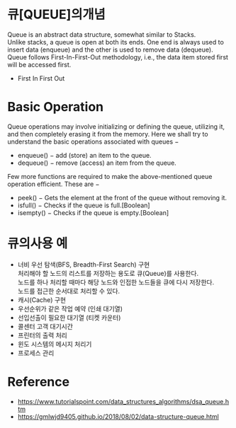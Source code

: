 # 큐[QUEUE]의개념
Queue is an abstract data structure, somewhat similar to Stacks. <br>
Unlike stacks, a queue is open at both its ends. One end is always used to insert data (enqueue) and the other is used to remove data (dequeue). <br>
Queue follows First-In-First-Out methodology, i.e., the data item stored first will be accessed first.
* First In First Out
# Basic Operation
Queue operations may involve initializing or defining the queue, utilizing it, and then completely erasing it from the memory. Here we shall try to understand the basic operations associated with queues −

* enqueue() − add (store) an item to the queue.
* dequeue() − remove (access) an item from the queue.

Few more functions are required to make the above-mentioned queue operation efficient. These are −

* peek() − Gets the element at the front of the queue without removing it.
* isfull() − Checks if the queue is full.[Boolean]
* isempty() − Checks if the queue is empty.[Boolean]

# 큐의사용 예
* 너비 우선 탐색(BFS, Breadth-First Search) 구현<br>
  처리해야 할 노드의 리스트를 저장하는 용도로 큐(Queue)를 사용한다.<br>
  노드를 하나 처리할 때마다 해당 노드와 인접한 노드들을 큐에 다시 저장한다.<br>
  노드를 접근한 순서대로 처리할 수 있다.<br>
* 캐시(Cache) 구현
* 우선순위가 같은 작업 예약 (인쇄 대기열)
* 선입선출이 필요한 대기열 (티켓 카운터)
* 콜센터 고객 대기시간
* 프린터의 출력 처리
* 윈도 시스템의 메시지 처리기
* 프로세스 관리

# Reference
* https://www.tutorialspoint.com/data_structures_algorithms/dsa_queue.htm
* https://gmlwjd9405.github.io/2018/08/02/data-structure-queue.html
